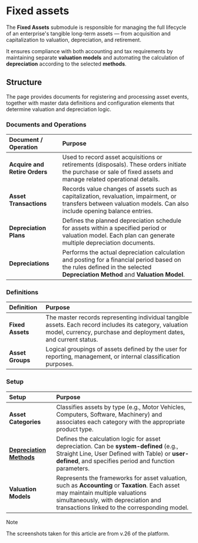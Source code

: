 # Fixed assets

The **Fixed Assets** submodule is responsible for managing the full lifecycle of an enterprise's tangible long-term assets — from acquisition and capitalization to valuation, depreciation, and retirement. 

It ensures compliance with both accounting and tax requirements by maintaining separate **valuation models** and automating the calculation of **depreciation** according to the selected **methods**.

## Structure

The page provides documents for registering and processing asset events, together with master data definitions and configuration elements that determine valuation and depreciation logic.

### Documents and Operations

| Document / Operation          | Purpose                                                                                                                                                                     |
| :---------------------------- | :-------------------------------------------------------------------------------------------------------------------------------------------------------------------------- |
| **Acquire and Retire Orders** | Used to record asset acquisitions or retirements (disposals). These orders initiate the purchase or sale of fixed assets and manage related operational details.            |
| **Asset Transactions**        | Records value changes of assets such as capitalization, revaluation, impairment, or transfers between valuation models. Can also include opening balance entries.           |
| **Depreciation Plans**        | Defines the planned depreciation schedule for assets within a specified period or valuation model. Each plan can generate multiple depreciation documents.                  |
| **Depreciations**             | Performs the actual depreciation calculation and posting for a financial period based on the rules defined in the selected **Depreciation Method** and **Valuation Model**. |

### Definitions

| Definition       | Purpose                                                                                                                                                                      |
| :--------------- | :--------------------------------------------------------------------------------------------------------------------------------------------------------------------------- |
| **Fixed Assets** | The master records representing individual tangible assets. Each record includes its category, valuation model, currency, purchase and deployment dates, and current status. |
| **Asset Groups** | Logical groupings of assets defined by the user for reporting, management, or internal classification purposes.                                                              |

### Setup

| Setup                                                                                                                 | Purpose                                                                                                                                                                                                                  |
| :-------------------------------------------------------------------------------------------------------------------- | :----------------------------------------------------------------------------------------------------------------------------------------------------------------------------------------------------------------------- |
| **Asset Categories**                                                                                                  | Classifies assets by type (e.g., Motor Vehicles, Computers, Software, Machinery) and associates each category with the appropriate product type.                                                                         |
| **[Depreciation Methods](https://docs.erp.net/tech/modules/financials/fixed-assets/depreciation-methods/index.html)** | Defines the calculation logic for asset depreciation. Can be **system-defined** (e.g., Straight Line, User Defined with Table) or **user-defined**, and specifies period and function parameters.                        |
| **Valuation Models**                                                                                                  | Represents the frameworks for asset valuation, such as **Accounting** or **Taxation**. Each asset may maintain multiple valuations simultaneously, with depreciation and transactions linked to the corresponding model. |

> [!NOTE]
> 
> The screenshots taken for this article are from v.26 of the platform.

